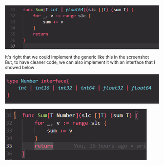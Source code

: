 ![alt text](image.png)

It's right that we could implement the generic like this in the screenshot <br>
But, to have cleaner code, we can also implement it with an interface that I showed below

![alt text](image-1.png)

![alt text](image-3.png)